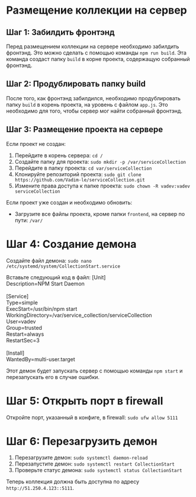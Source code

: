 # Размещение коллекции на сервер
## Шаг 1: Забилдить фронтэнд
Перед размещением коллекции на сервере необходимо забилдить фронтэнд. Это можно сделать с помощью команды `npm run build`. Эта команда создаст папку `build` в корне проекта, содержащую собранный фронтэнд.

## Шаг 2: Продублировать папку build
После того, как фронтэнд забилдился, необходимо продублировать папку `build` в корень проекта, на уровень с файлом `app.js`. Это необходимо для того, чтобы сервер мог найти собранный фронтэнд.

## Шаг 3: Размещение проекта на сервере
Если проект не создан:
1. Перейдите в корень сервера: `cd /`
2. Создайте папку для проекта: `sudo mkdir -p /var/serviceCollection`
3. Перейдите в папку проекта: `cd var/serviceCollection`
4. Клонируйте репозиторий проекта: `sudo git clone https://github.com/Vadim-le/serviceCollection.git`
5. Измените права доступа к папке проекта: `sudo chown -R vadev:vadev serviceCollection`

Если проект уже создан и необходимо обновить:
- Загрузите все файлы проекта, кроме папки `frontend`, на сервер по пути: `/var/`

# Шаг 4: Создание демона
Создайте файл демона: `sudo nano /etc/systemd/system/CollectionStart.service`

Вставьте следующий код в файл:
[Unit]<br>
Description=NPM Start Daemon<br>
<br>
[Service]<br>
Type=simple<br>
ExecStart=/usr/bin/npm start<br>
WorkingDirectory=/var/service_collection/serviceCollection<br>
User=vadev<br>
Group=trusted<br>
Restart=always<br>
RestartSec=3<br>
<br>
[Install]<br>
WantedBy=multi-user.target<br>

Этот демон будет запускать сервер с помощью команды `npm start` и перезапускать его в случае ошибки.

# Шаг 5: Открыть порт в firewall
Откройте порт, указанный в конфиге, в firewall: `sudo ufw allow 5111`

# Шаг 6: Перезагрузить демон
1. Перезагрузите демон: `sudo systemctl daemon-reload`
2. Перезапустите демон: `sudo systemctl restart CollectionStart`
3. Проверьте статус демона: `sudo systemctl status CollectionStart`

Теперь коллекция должна быть доступна по адресу `http://51.250.4.123::5111`.
